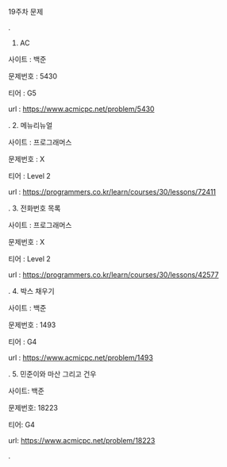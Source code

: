 
19주차 문제





.
1. AC

사이트 :  백준

문제번호 : 5430

티어 : G5

url : https://www.acmicpc.net/problem/5430



.
2. 메뉴리뉴얼

사이트 : 프로그래머스

문제번호 : X

티어 : Level 2

url : https://programmers.co.kr/learn/courses/30/lessons/72411



.
3. 전화번호 목록

사이트 : 프로그래머스

문제번호 : X

티어 : Level 2

url : https://programmers.co.kr/learn/courses/30/lessons/42577



.
4. 박스 채우기

사이트 :  백준

문제번호 : 1493

티어 : G4

url : https://www.acmicpc.net/problem/1493



.
5. 민준이와 마산 그리고 건우

사이트: 백준

문제번호: 18223

티어: G4

url: https://www.acmicpc.net/problem/18223



.
